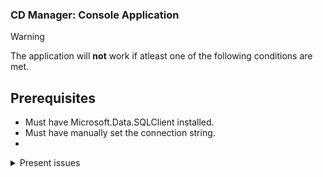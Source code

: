 ### CD Manager: Console Application

> [!WARNING]
> The application will __not__ work if atleast one of the following conditions are met.
>

## Prerequisites
* Must have Microsoft.Data.SQLClient installed.
* Must have manually set the connection string.
* 

<details>
<summary>Present issues</summary>
<br>
  <details>
  <summary>The connection string</summary>
  <br>
  * Make sure that [SQL Client](https://learn.microsoft.com/en-us/sql/connect/ado-net/download-microsoft-sqlclient-data-provider?view=sql-server-ver17) is installed on your device. Refer to the hyperlink.
  * Highly effective if done right, but trickier for those inexperienced: You can try recreating the database from scratch.
  - Open the .sln in an IDE > 
  
  </details>
  
  <details>
  <summary>Getting sent to the menuscreen</summary>
  <br>
  * Upon failing a command, it sends you back to the menuscreen. It was taking up too much of my time, I just wanted to make it work. 
  </details>

</details>
